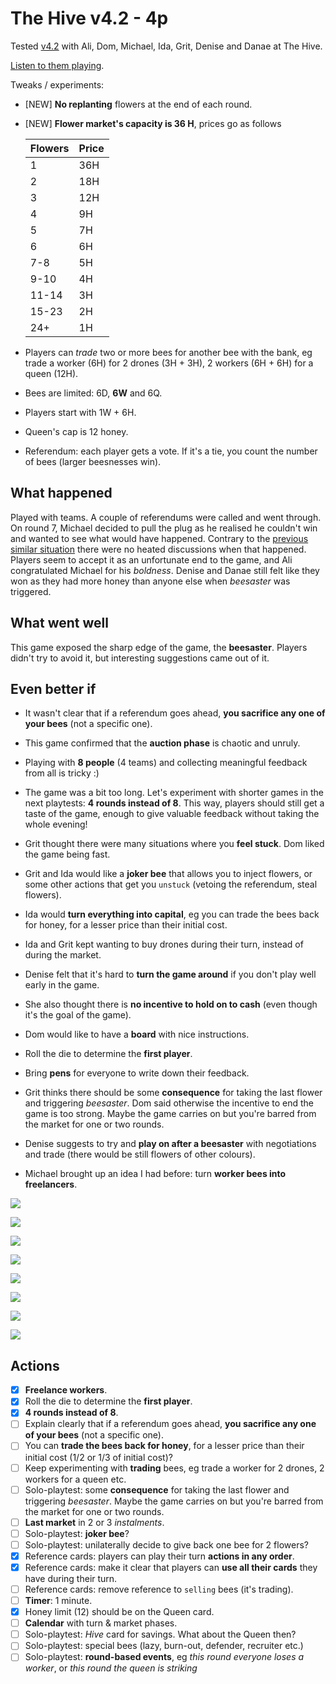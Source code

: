 # The Hive v4.2 - 4p

Tested [v4.2](../versions/v4.2) with Ali, Dom, Michael, Ida, Grit, Denise and Danae at The Hive.

[Listen to them playing](https://soundcloud.com/bpt20170629/ali-dom-michael-ida-grit-denise-and-danae-v43-the-hive?in=beesness/sets/playtesting).

Tweaks / experiments:

* [NEW] **No replanting** flowers at the end of each round.
* [NEW] **Flower market's capacity is 36 H**, prices go as follows 

	| Flowers | Price | 
	|--|--|
	| 1 | 36H |
	| 2 | 18H |
	| 3 | 12H |
	| 4 | 9H |
	| 5 | 7H |
	| 6 | 6H |
	| 7-8 | 5H |
	| 9-10 | 4H |
	| 11-14 | 3H |
	| 15-23 | 2H |
	| 24+ | 1H |
	
* Players can *trade* two or more bees for another bee with the bank, eg trade a worker (6H) for 2 drones (3H + 3H), 2 workers (6H + 6H) for a queen (12H).
* Bees are limited: 6D, **6W** and 6Q.
* Players start with 1W + 6H.
* Queen's cap is 12 honey.
* Referendum: each player gets a vote. If it's a tie, you count the number of bees (larger beesnesses win).

## What happened

Played with teams. A couple of referendums were called and went through. On round 7, Michael decided to pull the plug as he realised he couldn't win and wanted to see what would have happened. Contrary to the [previous similar situation](https://github.com/beesness/game/blob/master/playtesting/2017-05-15.md) there were no heated discussions when that happened. Players seem to accept it as an unfortunate end to the game, and Ali congratulated Michael for his *boldness*. Denise and Danae still felt like they won as they had more honey than anyone else when *beesaster* was triggered.

## What went well

This game exposed the sharp edge of the game, the **beesaster**. Players didn't try to avoid it, but interesting suggestions came out of it. 

## Even better if

* It wasn't clear that if a referendum goes ahead, **you sacrifice any one of your bees** (not a specific one). 

* This game confirmed that the **auction phase** is chaotic and unruly.

* Playing with **8 people** (4 teams) and collecting meaningful feedback from all is tricky :) 

* The game was a bit too long. Let's experiment with shorter games in the next playtests: **4 rounds instead of 8**. This way, players should still get a taste of the game, enough to give valuable feedback without taking the whole evening!

* Grit thought there were many situations where you **feel stuck**. Dom liked the game being fast.

* Grit and Ida would like a **joker bee** that allows you to inject flowers, or some other actions that get you `unstuck` (vetoing the referendum, steal flowers). 

* Ida would **turn everything into capital**, eg you can trade the bees back for honey, for a lesser price than their initial cost.

* Ida and Grit kept wanting to buy drones during their turn, instead of during the market. 

* Denise felt that it's hard to **turn the game around** if you don't play well early in the game.

* She also thought there is **no incentive to hold on to cash** (even though it's the goal of the game).

* Dom would like to have a **board** with nice instructions.

* Roll the die to determine the **first player**.

* Bring **pens** for everyone to write down their feedback.

* Grit thinks there should be some **consequence** for taking the last flower and triggering *beesaster*. Dom said otherwise the incentive to end the game is too strong. Maybe the game carries on but you're barred from the market for one or two rounds.

* Denise suggests to try and **play on after a beesaster** with negotiations and trade (there would be still flowers of other colours).

* Michael brought up an idea I had before: turn **worker bees into freelancers**.

![](assets/2017-06-29-ali1.jpeg)

![](assets/2017-06-29-ali2.jpeg)

![](assets/2017-06-29-denise.jpeg)

![](assets/2017-06-29-dom.jpeg)

![](assets/2017-06-29-grit1.jpeg)

![](assets/2017-06-29-grit2.jpeg)

![](assets/2017-06-29-ida1.jpeg)

![](assets/2017-06-29-ida2.jpeg)

## Actions

- [x] **Freelance workers**.
- [x] Roll the die to determine the **first player**.
- [x] **4 rounds instead of 8**.
- [ ] Explain clearly that if a referendum goes ahead, **you sacrifice any one of your bees** (not a specific one).
- [ ] You can **trade the bees back for honey**, for a lesser price than their initial cost (1/2 or 1/3 of initial cost)?
- [ ] Keep experimenting with **trading** bees, eg trade a worker for 2 drones, 2 workers for a queen etc.
- [ ] Solo-playtest: some **consequence** for taking the last flower and triggering *beesaster*. Maybe the game carries on but you're barred from the market for one or two rounds.
- [ ] **Last market** in 2 or 3 *instalments*.
- [ ] Solo-playtest: **joker bee**?
- [ ] Solo-playtest: unilaterally decide to give back one bee for 2 flowers?
- [x] Reference cards: players can play their turn **actions in any order**.
- [x] Reference cards: make it clear that players can **use all their cards** they have during their turn.
- [ ] Reference cards: remove reference to `selling` bees (it's trading). 
- [ ] **Timer**: 1 minute.
- [x] Honey limit (12) should be on the Queen card.
- [ ] **Calendar** with turn & market phases.
- [ ] Solo-playtest: *Hive* card for savings. What about the Queen then?
- [ ] Solo-playtest: special bees (lazy, burn-out, defender, recruiter etc.)
- [ ] Solo-playtest: **round-based events**, eg *this round everyone loses a worker*, or *this round the queen is striking*
